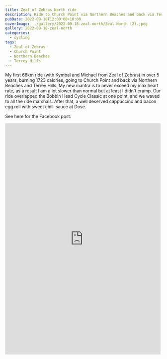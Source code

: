 ```yaml
---
title: Zeal of Zebras North ride
description: Ride to Church Point via Northern Beaches and back via Terrey Hills
pubDate: 2022-09-18T12:00:00+10:00
coverImage: ../gallery/2022-09-18-zeal-north/Zeal North (2).jpeg
gallery: 2022-09-18-zeal-north
categories:
  - cycling
tags:
  - Zeal of Zebras
  - Church Point
  - Northern Beaches
  - Terrey Hills
---
```


My first 68km ride (with Kymbal and Michael from Zeal of Zebras) in over 5 years, burning 1723 calories, going to Church Point and back via Northern Beaches and Terrey Hills. My new mantra is to never exceed my max heart rate, as a result I am a lot slower than normal but at least I didn't cramp. Our ride overlapped the Bobbin Head Cycle Classic at one point, and we waved to all the ride marshals. After that, a well deserved cappuccino and bacon egg roll with sweet chilli sauce at Dose.

See here for the Facebook post:

<iframe src="https://www.facebook.com/plugins/post.php?href=https%3A%2F%2Fwww.facebook.com%2Fchris1.tham%2Fposts%2Fpfbid0HNVLktM5KMshLrW6WXtAdp93WfFkoAxUyPWumgxSmQu2C9HpEVu3qTExWLSnunaNl&show_text=true&width=500" width="500" height="742" style="border:none;overflow:hidden" scrolling="no" frameborder="0" allowfullscreen="true" allow="autoplay; clipboard-write; encrypted-media; picture-in-picture; web-share"></iframe>
